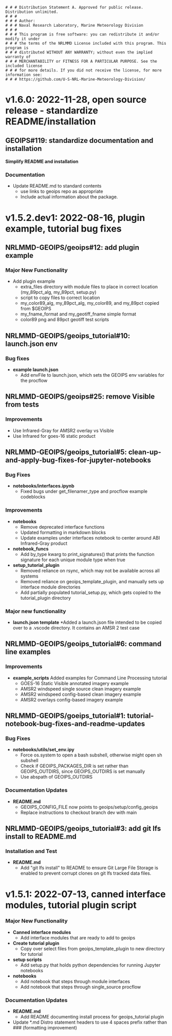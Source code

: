     # # # Distribution Statement A. Approved for public release. Distribution unlimited.
    # # #
    # # # Author:
    # # # Naval Research Laboratory, Marine Meteorology Division
    # # #
    # # # This program is free software: you can redistribute it and/or modify it under
    # # # the terms of the NRLMMD License included with this program. This program is
    # # # distributed WITHOUT ANY WARRANTY; without even the implied warranty of
    # # # MERCHANTABILITY or FITNESS FOR A PARTICULAR PURPOSE. See the included license
    # # # for more details. If you did not receive the license, for more information see:
    # # # https://github.com/U-S-NRL-Marine-Meteorology-Division/


# v1.6.0: 2022-11-28, open source release - standardize README/installation
## GEOIPS#119: standardize documentation and installation
#### Simplify README and installation
### Documentation
* Update README.md to standard contents
    * use links to geoips repo as appropriate
    * Include actual information about the package.


# v1.5.2.dev1: 2022-08-16, plugin example, tutorial bug fixes
## NRLMMD-GEOIPS/geoips#12: add plugin example
### Major New Functionality
* Add plugin example
    * extra_files directory with module files to place in correct location (my_89pct_alg, my_89pct, setup.py)
    * script to copy files to correct location
    * my_color89_alg, my_89pct_alg, my_color89, and my_89pct copied from $GEOIPS
    * my_fname_format and my_geotiff_fname simple format
    * color89 png and 89pct geotiff test scripts
## NRLMMD-GEOIPS/geoips_tutorial#10: launch.json env
### Bug fixes
* **example launch.json**
    * Add envFile to launch.json, which sets the GEOIPS env variables for the procflow
## NRLMMD-GEOIPS/geoips#25: remove Visible from tests
### Improvements
* Use Infrared-Gray for AMSR2 overlay vs Visible
* Use Infrared for goes-16 static product
## NRLMMD-GEOIPS/geoips_tutorial#5: clean-up-and-apply-bug-fixes-for-jupyter-notebooks
### Bug Fixes
* **notebooks/interfaces.ipynb**
    * Fixed bugs under get_filenamer_type and procflow example codeblocks
### Improvements
* **notebooks**
    * Remove deprecated interface functions
    * Updated formatting in markdown blocks
    * Update examples under interfaces notebook to center around ABI Infrared-Gray product
* **notebook_funcs**
    * Add by_type kwarg to print_signatures() that prints the function signature for each unique module type when true
* **setup_tutorial_plugin**
    * Removed reliance on rsync, which may not be available across all systems
    * Removed reliance on geoips_template_plugin, and manually sets up interface module directories
    * Add partially populated tutorial_setup.py, which gets copied to the tutorial_plugin directory
### Major new functionality
* **launch.json template**
    *Added a launch.json file intended to be copied over to a .vscode directory. It contains an AMSR 2 test case
## NRLMMD-GEOIPS/geoips_tutorial#6: command line examples
### Improvements
* **example_scripts** Added examples for Command Line Processing tutorial
    * GOES-16 Static Visible annotated imagery example
    * AMSR2 windspeed single source clean imagery example
    * AMSR2 windspeed config-based clean imagery example
    * AMSR2 overlays config-based imagery example
## NRLMMD-GEOIPS/goeips_tutorial#1: tutorial-notebook-bug-fixes-and-readme-updates
### Bug Fixes
* **notebooks/utils/set\_env.ipy**
    * Force os.system to open a bash subshell, otherwise might open sh subshell
    * Check if GEOIPS_PACKAGES_DIR is set rather than GEOIPS_OUTDIRS, since GEOIPS_OUTDIRS is set manually
    * Use abspath of GEOIPS_OUTDIRS
### Documentation Updates
* **README.md**
    * GEOIPS_CONFIG_FILE now points to geoips/setup/config_geoips
    * Replace instructions to checkout branch dev with main
## NRLMMD-GEOIPS/geoips_tutorial#3: add git lfs install to README.md
### Installation and Test
* **README.md**
    * Add "git lfs install" to README to ensure Git Large File Storage is enabled to prevent corrupt clones
        on git lfs tracked data files.


# v1.5.1: 2022-07-13, canned interface modules, tutorial plugin script

### Major New Functionality
* **Canned interface modules**
    * Add interface modules that are ready to add to geoips
* **Create tutorial plugin**
    * Copy over select files from geoips\_template\_plugin to new directory for tutorial
* **setup scripts**
    * Add setup.py that holds python dependencies for running Jupyter notebooks
* **notebooks**
    * Add notebook that steps through module interfaces
    * Add notebook that steps through single_source procflow

### Documentation Updates
* **README.md**
    * Add README documenting install process for geoips\_tutorial plugin
* Update \*.md Distro statement headers to use 4 spaces prefix rather than ### (formatting improvement)
